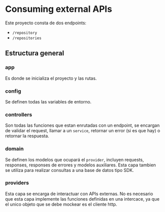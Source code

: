 # Consuming external APIs

Este proyecto consta de dos endpoints:

- `/repository`
- `/repositories`

## Estructura general

### app

Es donde se inicializa el proyecto y  las rutas.

### config

Se definen todas las variables de entorno.

### controllers

Son todas las funciones que estan enrutadas con un endpoint, se encargan de validar el request, llamar a un `service`, retornar un error (si es que hay) o retornar la respuesta.

### domain

Se definen los modelos que ocupará el `provider`, incluyen requests, responses, responses de errores y modelos auxiliares. Esta capa tambien se utiliza para realizar consultas a una base de datos tipo SDK.

### providers

Esta capa se encarga de interactuar con APIs externas. No es necesario que esta capa implemente las funciones definidas en una intercace, ya que el unico objeto que se debe mockear es el cliente http.